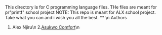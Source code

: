 
This directory is for C programming language files.  THe files are meant for pr"printf" school project
NOTE: This repo is meant  for ALX school project. Take what you can and i wish you all the best.
**
\n
Authors
1. Alex Njiru\n
2.[Asukwo Comfort](https://github.com/Asukwo-comfort/)\n

